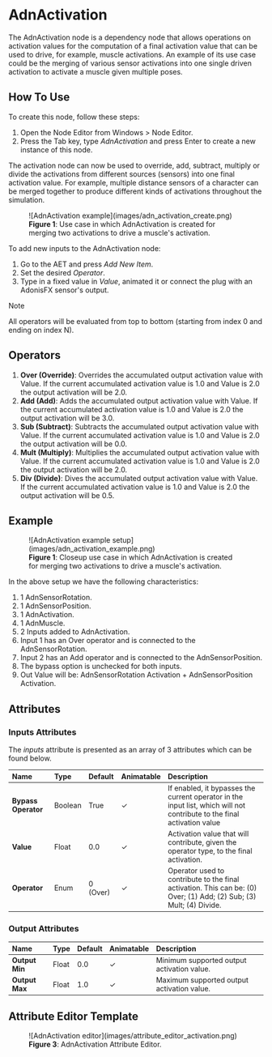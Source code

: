 # AdnActivation

The AdnActivation node is a dependency node that allows operations on activation values for the computation of a final activation value that can be used to drive, for example, muscle activations. An example of its use case could be the merging of various sensor activations into one single driven activation to activate a muscle given multiple poses.

## How To Use

To create this node, follow these steps:

1. Open the Node Editor from Windows > Node Editor.
2. Press the Tab key, type *AdnActivation* and press Enter to create a new instance of this node.

The activation node can now be used to override, add, subtract, multiply or divide the activations from different sources (sensors) into one final activation value.
For example, multiple distance sensors of a character can be merged together to produce different kinds of activations throughout the simulation.

<figure markdown>
  ![AdnActivation example](images/adn_activation_create.png)
  <figcaption><b>Figure 1</b>: Use case in which AdnActivation is created for merging two activations to drive a muscle's activation.</figcaption>
</figure>

To add new inputs to the AdnActivation node:

1. Go to the AET and press *Add New Item*.
2. Set the desired *Operator*.
3. Type in a fixed value in *Value*, animated it or connect the plug with an AdonisFX sensor's output.

> [!NOTE]
> All operators will be evaluated from top to bottom (starting from index 0 and ending on index N).

## Operators

1. **Over (Override)**: Overrides the accumulated output activation value with Value. If the current accumulated activation value is 1.0 and Value is 2.0 the output activation will be 2.0.
2. **Add (Add)**: Adds the accumulated output activation value with Value. If the current accumulated activation value is 1.0 and Value is 2.0 the output activation will be 3.0.
3. **Sub (Subtract)**: Subtracts the accumulated output activation value with Value. If the current accumulated activation value is 1.0 and Value is 2.0 the output activation will be 0.0.
4. **Mult (Multiply)**: Multiplies the accumulated output activation value with Value. If the current accumulated activation value is 1.0 and Value is 2.0 the output activation will be 2.0.
5. **Div (Divide)**: Dives the accumulated output activation value with Value. If the current accumulated activation value is 1.0 and Value is 2.0 the output activation will be 0.5.

## Example

<figure markdown>
  ![AdnActivation example setup](images/adn_activation_example.png)
  <figcaption><b>Figure 1</b>: Closeup use case in which AdnActivation is created for merging two activations to drive a muscle's activation.</figcaption>
</figure>

In the above setup we have the following characteristics:

1. 1 AdnSensorRotation.
2. 1 AdnSensorPosition.
3. 1 AdnActivation.
4. 1 AdnMuscle.
5. 2 Inputs added to AdnActivation.
6. Input 1 has an Over operator and is connected to the AdnSensorRotation.
7. Input 2 has an Add operator and is connected to the AdnSensorPosition.
8. The bypass option is unchecked for both inputs.
9. Out Value will be: AdnSensorRotation Activation + AdnSensorPosition Activation.

## Attributes

### Inputs Attributes
The *inputs* attribute is presented as an array of 3 attributes which can be found below.

| Name | Type | Default | Animatable | Description |
| :--- | :--- | :------ | :--------- | :---------- |
| **Bypass Operator** | Boolean | True            | ✓ | If enabled, it bypasses the current operator in the input list, which will not contribute to the final activation value |
| **Value**           | Float   | 0.0             | ✓ | Activation value that will contribute, given the operator type, to the final activation. |
| **Operator**        | Enum    | 0 (Over)        | ✓ | Operator used to contribute to the final activation. This can be: (0) Over; (1) Add; (2) Sub; (3) Mult; (4) Divide. |

### Output Attributes
| Name | Type | Default | Animatable | Description |
| :--- | :--- | :------ | :--------- | :---------- |
| **Output Min** | Float | 0.0 | ✓ | Minimum supported output activation value. |
| **Output Max** | Float | 1.0 | ✓ | Maximum supported output activation value. |

## Attribute Editor Template

<figure markdown>
  ![AdnActivation editor](images/attribute_editor_activation.png)
  <figcaption><b>Figure 3</b>: AdnActivation Attribute Editor.</figcaption>
</figure>
